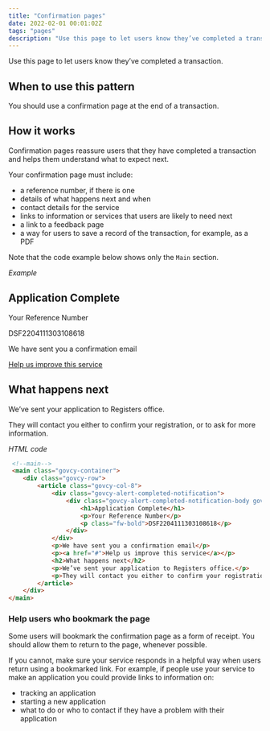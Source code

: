 ```yaml
---
title: "Confirmation pages"
date: 2022-02-01 00:01:02Z
tags: "pages"
description: "Use this page to let users know they’ve completed a transaction."
---
```

Use this page to let users know they’ve completed a transaction.

## When to use this pattern
You should use a confirmation page at the end of a transaction.

## How it works
Confirmation pages reassure users that they have completed a transaction and helps them understand what to expect next.

Your confirmation page must include:

- a reference number, if there is one
- details of what happens next and when
- contact details for the service
- links to information or services that users are likely to need next
- a link to a feedback page
- a way for users to save a record of the transaction, for example, as a PDF

Note that the code example below shows only the `Main` section. 

*Example*
<div class="govcy-container govcy-p-4 govcy-br-1 govcy-br-standard govcy-mb-4">
<!--main-->
 <div class="govcy-container">
    <div class="govcy-row">
        <article class="govcy-col-8">
            <div class="govcy-alert-completed-notification">
                <div class="govcy-alert-completed-notification-body govcy-bg-success">
                    <h1>Application Complete</h1>
                    <p>Your Reference Number</p>
                    <p class="fw-bold">DSF2204111303108618</p>
                </div>   
            </div>
            <p>We have sent you a confirmation email</p>
            <p><a href="#">Help us improve this service</a></p>
            <h2>What happens next</h2>
            <p>We’ve sent your application to Registers office.</p>
            <p>They will contact you either to confirm your registration, or to ask for more information.</p>
        </article>
    </div>
</div>
</div>

*HTML code*
```html
 <!--main-->
 <main class="govcy-container">
    <div class="govcy-row">
        <article class="govcy-col-8">
            <div class="govcy-alert-completed-notification">
                <div class="govcy-alert-completed-notification-body govcy-bg-success">
                    <h1>Application Complete</h1>
                    <p>Your Reference Number</p>
                    <p class="fw-bold">DSF2204111303108618</p>
                </div>   
            </div>
            <p>We have sent you a confirmation email</p>
            <p><a href="#">Help us improve this service</a></p>
            <h2>What happens next</h2>
            <p>We’ve sent your application to Registers office.</p>
            <p>They will contact you either to confirm your registration, or to ask for more information.</p>
        </article>
    </div>
</main>
```

### Help users who bookmark the page
Some users will bookmark the confirmation page as a form of receipt. You should allow them to return to the page, whenever possible.

If you cannot, make sure your service responds in a helpful way when users return using a bookmarked link. For example, if people use your service to make an application you could provide links to information on:

- tracking an application
- starting a new application
- what to do or who to contact if they have a problem with their application
